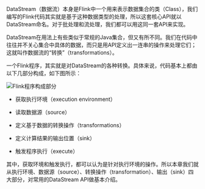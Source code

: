 DataStream（数据流）本身是Flink中一个用来表示数据集合的类（Class），我们编写的Flink代码其实就是基于这种数据类型的处理，所以这套核心API就以DataStream命名。对于批处理和流处理，我们都可以用这同一套API来实现。

DataStream在用法上有些类似于常规的Java集合，但又有所不同。我们在代码中往往并不关心集合中具体的数据，而只是用API定义出一连串的操作来处理它们；这就叫作数据流的“转换”（transformations）。

一个Flink程序，其实就是对DataStream的各种转换。具体来说，代码基本上都由以下几部分构成，如下图所示：

![Flink程序构成部分](https://youcai922.github.io/99.src/img/Flink程序构成部分.png)

- 获取执行环境（execution environment）

- 读取数据源（source）
- 定义基于数据的转换操作（transformations）
- 定义计算结果的输出位置（sink）
- 触发程序执行（execute）

其中，获取环境和触发执行，都可以认为是针对执行环境的操作。所以本章我们就从执行环境、数据源（source）、转换操作（transformation）、输出（sink）四大部分，对常用的DataStream API做基本介绍。

